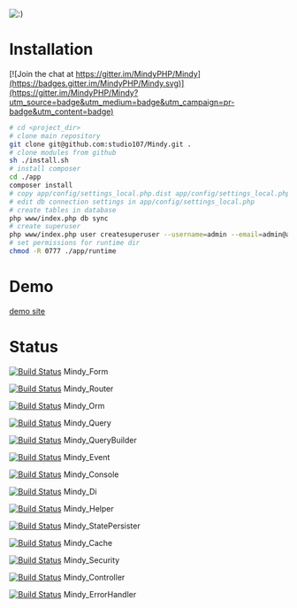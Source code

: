 ![:)](https://pp.vk.me/c631918/v631918218/21a33/sUXTu6oTN-U.jpg)

# Installation

[![Join the chat at https://gitter.im/MindyPHP/Mindy](https://badges.gitter.im/MindyPHP/Mindy.svg)](https://gitter.im/MindyPHP/Mindy?utm_source=badge&utm_medium=badge&utm_campaign=pr-badge&utm_content=badge)

```bash
# cd <project_dir>
# clone main repository
git clone git@github.com:studio107/Mindy.git .
# clone modules from github
sh ./install.sh
# install composer
cd ./app
composer install
# copy app/config/settings_local.php.dist app/config/settings_local.php
# edit db connection settings in app/config/settings_local.php
# create tables in database
php www/index.php db sync
# create superuser
php www/index.php user createsuperuser --username=admin --email=admin@admin.com
# set permissions for runtime dir
chmod -R 0777 ./app/runtime
```

# Demo

[demo site](http://demo.mindy-cms.com/)

# Status

[![Build Status](https://travis-ci.org/MindyPHP/Mindy_Form.svg?branch=master)](https://travis-ci.org/MindyPHP/Mindy_Form) Mindy_Form

[![Build Status](https://travis-ci.org/MindyPHP/Mindy_Router.svg?branch=master)](https://travis-ci.org/MindyPHP/Mindy_Router) Mindy_Router

[![Build Status](https://travis-ci.org/MindyPHP/Mindy_Orm.svg?branch=master)](https://travis-ci.org/MindyPHP/Mindy_Orm) Mindy_Orm

[![Build Status](https://travis-ci.org/MindyPHP/Mindy_Query.svg?branch=master)](https://travis-ci.org/MindyPHP/Mindy_Query) Mindy_Query

[![Build Status](https://travis-ci.org/MindyPHP/Mindy_QueryBuilder.svg?branch=master)](https://travis-ci.org/MindyPHP/Mindy_QueryBuilder) Mindy_QueryBuilder

[![Build Status](https://travis-ci.org/MindyPHP/Mindy_Event.svg?branch=master)](https://travis-ci.org/MindyPHP/Mindy_Event) Mindy_Event

[![Build Status](https://travis-ci.org/MindyPHP/Mindy_Console.svg?branch=master)](https://travis-ci.org/MindyPHP/Mindy_Console) Mindy_Console

[![Build Status](https://travis-ci.org/MindyPHP/Mindy_Di.svg?branch=master)](https://travis-ci.org/MindyPHP/Mindy_Di) Mindy_Di

[![Build Status](https://travis-ci.org/MindyPHP/Mindy_Helper.svg?branch=master)](https://travis-ci.org/MindyPHP/Mindy_Helper) Mindy_Helper

[![Build Status](https://travis-ci.org/MindyPHP/Mindy_StatePersister.svg?branch=master)](https://travis-ci.org/MindyPHP/Mindy_StatePersister) Mindy_StatePersister

[![Build Status](https://travis-ci.org/MindyPHP/Mindy_Cache.svg?branch=master)](https://travis-ci.org/MindyPHP/Mindy_Cache) Mindy_Cache

[![Build Status](https://travis-ci.org/MindyPHP/Mindy_Security.svg?branch=master)](https://travis-ci.org/MindyPHP/Mindy_Security) Mindy_Security

[![Build Status](https://travis-ci.org/MindyPHP/Mindy_Controller.svg?branch=master)](https://travis-ci.org/MindyPHP/Mindy_Controller) Mindy_Controller

[![Build Status](https://travis-ci.org/MindyPHP/Mindy_ErrorHandler.svg?branch=master)](https://travis-ci.org/MindyPHP/Mindy_ErrorHandler) Mindy_ErrorHandler
